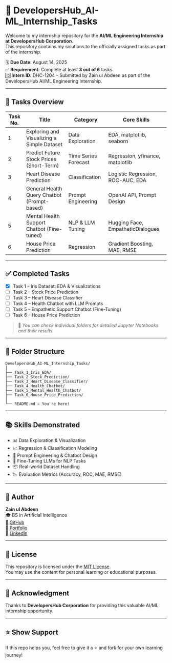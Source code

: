 # 🚀 DevelopersHub_AI-ML_Internship_Tasks

Welcome to my internship repository for the **AI/ML Engineering Internship at DevelopersHub Corporation**.  
This repository contains my solutions to the officially assigned tasks as part of the internship.


🗓 **Due Date**: August 14, 2025  
✅ **Requirement**: Complete at least **3 out of 6** tasks  
🆔 **Intern ID**: DHC-1204 – Submitted by Zain ul Abdeen as part of the DevelopersHub AI/ML Engineering Internship.

---

## 📁 Tasks Overview

| Task No. | Title                                         | Category             | Core Skills |
|----------|-----------------------------------------------|----------------------|-------------|
| 1        | Exploring and Visualizing a Simple Dataset    | Data Exploration     | EDA, matplotlib, seaborn |
| 2        | Predict Future Stock Prices (Short-Term)      | Time Series Forecast | Regression, yfinance, matplotlib |
| 3        | Heart Disease Prediction                      | Classification       | Logistic Regression, ROC-AUC, EDA |
| 4        | General Health Query Chatbot (Prompt-based)   | Prompt Engineering   | OpenAI API, Prompt Design |
| 5        | Mental Health Support Chatbot (Fine-tuned)    | NLP & LLM Tuning     | Hugging Face, EmpatheticDialogues |
| 6        | House Price Prediction                         | Regression           | Gradient Boosting, MAE, RMSE |

---

## ✅ Completed Tasks

- [x] Task 1 – Iris Dataset: EDA & Visualizations  
- [ ] Task 2 – Stock Price Prediction  
- [ ] Task 3 – Heart Disease Classifier  
- [ ] Task 4 – Health Chatbot with LLM Prompts  
- [ ] Task 5 – Empathetic Support Chatbot (Fine-Tuning)  
- [ ] Task 6 – House Price Prediction

> 📌 *You can check individual folders for detailed Jupyter Notebooks and their results.*

---

## 📂 Folder Structure

```
DevelopersHub_AI-ML_Internship_Tasks/
│
├── Task_1_Iris_EDA/
├── Task_2_Stock_Prediction/
├── Task_3_Heart_Disease_Classifier/
├── Task_4_Health_Chatbot/
├── Task_5_Mental_Health_Chatbot/
├── Task_6_House_Price_Prediction/
│
└── README.md ← You're here!
```


---

## 📚 Skills Demonstrated

- 📊 Data Exploration & Visualization  
- 📈 Regression & Classification Modeling  
- 🤖 Prompt Engineering & Chatbot Design  
- 🧠 Fine-Tuning LLMs for NLP Tasks  
- 📦 Real-world Dataset Handling  
- 📉 Evaluation Metrics (Accuracy, ROC, MAE, RMSE)

---

## 🧠 Author

**Zain ul Abdeen**  
🎓 BS in Artificial Intelligence  
🔗 [GitHub](https://github.com/Zain-ul-abdeen-773)  
🔗 [Portfolio](https://zain-ul-abdeen-773.netlify.app/)  
🔗 [LinkedIn](http://www.linkedin.com/in/zain-ul-abdeen-48aa72318)

---

## 📜 License

This repository is licensed under the [MIT License](LICENSE).  
You may use the content for personal learning or educational purposes.

---

## 🙌 Acknowledgment

Thanks to **DevelopersHub Corporation** for providing this valuable AI/ML internship opportunity.

---

## ⭐️ Show Support

If this repo helps you, feel free to give it a ⭐️ and fork for your own learning journey!
